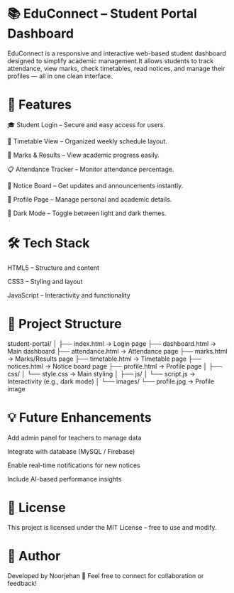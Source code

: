 # 📚 EduConnect – Student Portal Dashboard 

 EduConnect is a responsive and interactive web-based student dashboard designed to simplify academic management.It allows students to track attendance, view marks, check timetables, read notices, and manage their profiles — all in one clean interface.



# 🚀 Features

🎓 Student Login – Secure and easy access for users.

📅 Timetable View – Organized weekly schedule layout.

🧮 Marks & Results – View academic progress easily.

📋 Attendance Tracker – Monitor attendance percentage.

📢 Notice Board – Get updates and announcements instantly.

👤 Profile Page – Manage personal and academic details.

🌙 Dark Mode – Toggle between light and dark themes.





# 🛠️ Tech Stack

HTML5 – Structure and content

CSS3 – Styling and layout

JavaScript – Interactivity and functionality





# 📁 Project Structure

student-portal/
│
├── index.html              → Login page
├── dashboard.html          → Main dashboard
├── attendance.html         → Attendance page
├── marks.html              → Marks/Results page
├── timetable.html          → Timetable page
├── notices.html            → Notice board page
├── profile.html            → Profile page
│
├── css/
│   └── style.css           → Main styling
│
├── js/
│   └── script.js           → Interactivity (e.g., dark mode)
│
└── images/
    └── profile.jpg         → Profile image


# 💡 Future Enhancements

Add admin panel for teachers to manage data

Integrate with database (MySQL / Firebase)

Enable real-time notifications for new notices

Include AI-based performance insights




# 📄 License

This project is licensed under the MIT License – free to use and modify.



# 🌟 Author

Developed by Noorjehan
💌
Feel free to connect for collaboration or feedback!
